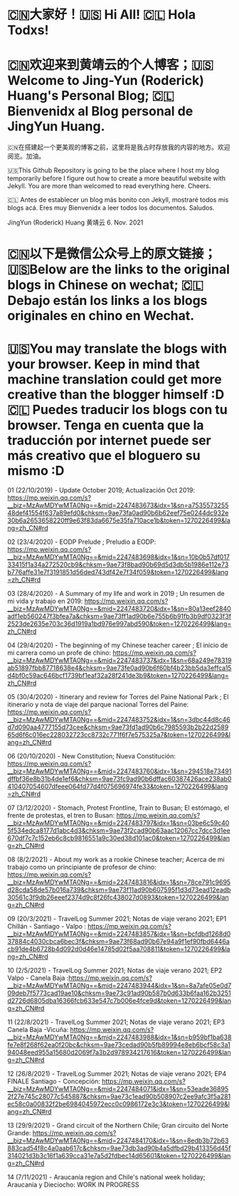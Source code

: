 # 🇨🇳大家好！🇺🇸 Hi All! 🇨🇱 Hola Todxs!
# 🇨🇳欢迎来到黄靖云的个人博客；🇺🇸 Welcome to Jing-Yun (Roderick) Huang's Personal Blog; 🇨🇱 Bienvenidx al Blog personal de JingYun Huang.

  🇨🇳在搭建起一个更美观的博客之前，这里将是我占时存放我的内容的地方。欢迎阅览。加油。

  🇺🇸This Github Repository is going to be the place where I host my blog temporarily
before I figure out how to create a more beautiful website with Jekyll. You are more than welcomed to read everything here. Cheers.

  🇨🇱 Antes de establecer un blog más bonito con Jekyll, mostraré todos mis blogs acá. Eres muy Bienvenidx a leer todos los documentos. Saludos.

  JingYun (Roderick) Huang 黄靖云
  6. Nov. 2021

# 🇨🇳以下是微信公众号上的原文链接；🇺🇸Below are the links to the original blogs in Chinese on wechat; 🇨🇱 Debajo están los links a los blogs originales en chino en Wechat.

# 🇺🇸You may translate the blogs with your browser. Keep in mind that machine translation could get more creative than the blogger himself :D 🇨🇱 Puedes traducir los blogs con tu browser. Tenga en cuenta que la traducción por internet puede ser más creativo que el bloguero su mismo :D

01 (22/10/2019) - Update October 2019; Actualización Oct 2019: https://mp.weixin.qq.com/s?__biz=MzAwMDYwMTA0Ng==&mid=2247483673&idx=1&sn=a753557325548def41554f637a89efd0&chksm=9ae73fa0ad90b6b62eef75e0244dc932e30b6a2653658220ff9e63f83da6675e35fa710ace1b&token=1270226499&lang=zh_CN#rd

02 (23/4/2020) - EODP Prelude ; Preludio a EODP: https://mp.weixin.qq.com/s?__biz=MzAwMDYwMTA0Ng==&mid=2247483698&idx=1&sn=10b0b57df01733415f1a34a272520cb9&chksm=9ae73f8bad90b69d5d3db5b1986e112e73b776affe31e7f3191851d56ded743df42e7f34f059&token=1270226499&lang=zh_CN#rd

03 (28/4/2020) - A Summary of my life and work in 2019 ; Un resumen de mi vida y trabajo en 2019: https://mp.weixin.qq.com/s?__biz=MzAwMDYwMTA0Ng==&mid=2247483720&idx=1&sn=80a13eef2840adf1eb560247f3bfea7a&chksm=9ae73ff1ad90b6e755b6b91fb3b9df0323f3f2523de2635e703c36d1919a1bd976e997abd590&token=1270226499&lang=zh_CN#rd

04 (29/4/2020) - The beginning of my Chinese teacher career ; El inicio de mi carrera como un profe de chino: https://mp.weixin.qq.com/s?__biz=MzAwMDYwMTA0Ng==&mid=2247483737&idx=1&sn=68a249e78319ab51897fbb87718638e4&chksm=9ae73fe0ad90b6f60bf4b23bb5da3effca15d4bf0c59ac646bcf1739bf1eaf32a28f241de3b9&token=1270226499&lang=zh_CN#rd

05 (30/4/2020) - Itinerary and review for Torres del Paine National Park ; El itinerario y nota de viaje del parque nacional Torres del Paine: https://mp.weixin.qq.com/s?__biz=MzAwMDYwMTA0Ng==&mid=2247483752&idx=1&sn=3dbc44d8c46d7d090aa4777155d73cee&chksm=9ae73fd1ad90b6c7985593b2b22d258965d6f6c016ec228032723cc8732c771f6f7e575325a7&token=1270226499&lang=zh_CN#rd

06 (20/10/2020) - New Constitution; Nueva Constitución: https://mp.weixin.qq.com/s?__biz=MzAwMDYwMTA0Ng==&mid=2247483760&idx=1&sn=294518e73491dffbf36e8b31b4de1ef6&chksm=9ae73fc9ad90b6dffac60387426ace238ab0410407054607dfeee064fd77d4f075696974fe33&token=1270226499&lang=zh_CN#rd

07 (3/12/2020) - Stomach, Protest Frontline, Train to Busan; El estómago, el frente de protestas, el tren to Busan: https://mp.weixin.qq.com/s?__biz=MzAwMDYwMTA0Ng==&mid=2247483797&idx=1&sn=03be6c59c405f534edca8177d1abc4d3&chksm=9ae73f2cad90b63aac12067cc7dcc3d1ee670df7c7c152eb6c8cb9816551a9c30ed38d101ac0&token=1270226499&lang=zh_CN#rd

08 (8/2/2021) - About my work as a rookie Chinese teacher; Acerca de mi trabajo como un principiante de profesor de chino: https://mp.weixin.qq.com/s?__biz=MzAwMDYwMTA0Ng==&mid=2247483816&idx=1&sn=78ce791c9695d28cda58de57b016a739&chksm=9ae73f11ad90b607595f1d3d73ead12eadb30561c3f9db26eeef2374d9c8f26fc438027d0893&token=1270226499&lang=zh_CN#rd

09 (20/3/2021) - TravelLog Summer 2021; Notas de viaje verano 2021; EP1 Chillán - Santiago - Valpo : https://mp.weixin.qq.com/s?__biz=MzAwMDYwMTA0Ng==&mid=2247483857&idx=1&sn=bcfdbd1268d037884c4030cbca6bec3f&chksm=9ae73f68ad90b67e94a9f1ef90fbd6446acb91de4b6728b4d092d0d46e14785d02f5aa708811&token=1270226499&lang=zh_CN#rd

10 (2/5/2021) - TravelLog Summer 2021; Notas de viaje verano 2021; EP2 Valpo - Canela Baja :https://mp.weixin.qq.com/s?__biz=MzAwMDYwMTA0Ng==&mid=2247483944&idx=1&sn=8a7afe05e0d709deb7f5773cad19ae10&chksm=9ae73c91ad90b587b0d633b6faa162b3251d2726d6805dba16366fcb633e547c7b006e4fce9d&token=1270226499&lang=zh_CN#rd

11 (22/8/2021) - TravelLog Summer 2021; Notas de viaje verano 2021; EP3 Canela Baja -Vicuña: https://mp.weixin.qq.com/s?__biz=MzAwMDYwMTA0Ng==&mid=2247483988&idx=1&sn=b959bf1ba638fe7e8f268f62ea0f20bc&chksm=9ae73cedad90b5fb89994e8eb6bcf58c3a194048eed955a15680d2069f7a3b2d978934217616&token=1270226499&lang=zh_CN#rd

12 (26/8/2021) - TravelLog Summer 2021; Notas de viaje verano 2021; EP4 FINALE Santiago - Concepción: https://mp.weixin.qq.com/s?__biz=MzAwMDYwMTA0Ng==&mid=2247484071&idx=1&sn=53eade368952f27e745c28077c545887&chksm=9ae73c1ead90b508907c2ee9afc3f5a281ec58c0a00832f2be6984045972ecc0c0986172e3c3&token=1270226499&lang=zh_CN#rd

13 (29/9/2021) - Grand circuit of the Northern Chile; Gran circuito del Norte Grande: https://mp.weixin.qq.com/s?__biz=MzAwMDYwMTA0Ng==&mid=2247484170&idx=1&sn=8edb3b72b63883cad54f8c4a0aab617c&chksm=9ae73db3ad90b4a5dfbd29b413356d45f314021d3b3c16f1a639cca31e7a5d2fdbec14d65601&token=1270226499&lang=zh_CN#rd

14 (7/11/2021) - Araucanía region and Chile's national week holiday; Araucanía y Dieciocho: WORK IN PROGRESS
